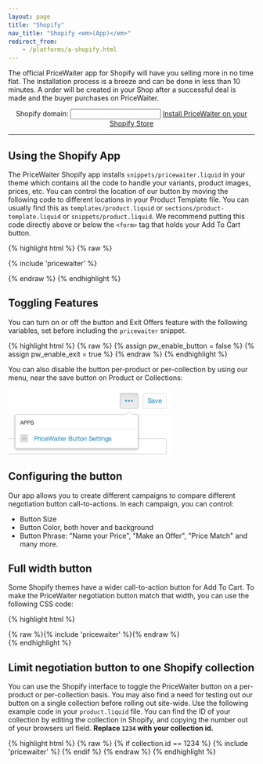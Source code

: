 ```yaml
---
layout: page
title: "Shopify"
nav_title: "Shopify <em>(App)</em>"
redirect_from:
    - /platforms/a-shopify.html
---
```


The official PriceWaiter app for Shopify will have you selling more in no time flat. The installation process is a breeze and can be done in less than 10 minutes.  A order will be created in your Shop after a successful deal is made and the buyer purchases on PriceWaiter.

<center>
    <label>
        Shopify domain:
    </label>
    <input type="text" id="shopifyDomain" />
    <a class="btn btn-primary btn-outline btn-lg" id="installShopify" href="#" target="_blank">Install PriceWaiter on your Shopify Store</a>
</center>

<script>
function getInstallUrl(domain) {

    domain = domain.replace(/^https?:\/\//ig, '').replace(/[^a-z0-9.]/ig, '');
    var client_id = '205942c7fc2eea05ad94b1ee4e9a5458';
    var scope = 'write_themes,write_script_tags,write_orders,write_customers,write_products';
    var redirect = 'https://manage.pricewaiter.com/shopify/auth.php';
    return 'https://' + domain + '/admin/oauth/authorize?client_id=' + encodeURIComponent(client_id) + '&scope=' + encodeURIComponent(scope) + '&redirect_uri=' + encodeURIComponent(redirect);
}

document.getElementById('installShopify').addEventListener('click', function (e) {
    e.preventDefault();
    var domain = document.getElementById('shopifyDomain').value;
    if (!domain) {
        alert('Please enter your shopify domain to install plugin.');
    }
    location.href = getInstallUrl(domain);
})

</script>

* * *

## Using the Shopify App

The PriceWaiter Shopify app installs `snippets/pricewaiter.liquid` in your theme which contains all the code to handle your variants, product images, prices, etc. You can control the location of our button by moving the following code to different locations in your Product Template file. You can usually find this as `templates/product.liquid` or `sections/product-template.liquid` or `snippets/product.liquid`. We recommend putting this code directly above or below the `<form>` tag that holds your Add To Cart button.

{% highlight html %}
{% raw %}
<!-- Begin PriceWaiter Widget Button -->
{% include 'pricewaiter' %}
<!-- End PriceWaiter Widget Button -->
{% endraw %}
{% endhighlight %}

## Toggling Features

You can turn on or off the button and Exit Offers feature with the following variables, set before including the `pricewaiter` snippet.

{% highlight html %}
{% raw %}
{% assign pw_enable_button = false %}
{% assign pw_enable_exit = true %}
{% endraw %}
{% endhighlight %}

You can also disable the button per-product or per-collection by using our menu, near the save button on Product or Collections:

<img src="/images/shopify-menu.jpg" alt="Example of Shopify Menu for Name your Price app." width="335" height="134">

## Configuring the button

Our app allows you to create different campaigns to compare different negotiation button call-to-actions. In each campaign, you can control:

* Button Size
* Button Color, both hover and background
* Button Phrase: "Name your Price", "Make an Offer", "Price Match" and many more.

## Full width button

Some Shopify themes have a wider call-to-action button for Add To Cart. To make the PriceWaiter negotiation button match that width, you can use the following CSS code:

{% highlight html %}
<style>
.pricewaiter--wrap iframe {
  width: 100% !important;
}
</style>

<div class="pricewaiter--wrap">
{% raw %}{% include 'pricewaiter' %}{% endraw %}
</div>
{% endhighlight %}

## Limit negotiation button to one Shopify collection

You can use the Shopify interface to toggle the PriceWaiter button on a per-product or per-collection basis. You may also find a need for testing out our button on a single collection before rolling out site-wide.  Use the following example code in your `product.liquid` file. You can find the ID of your collection by editing the collection in Shopify, and copying the number out of your browsers url field. __Replace `1234` with your collection id.__

{% highlight html %}
{% raw %}
{% if collection.id == 1234 %}
    {% include 'pricewaiter' %}
{% endif %}
{% endraw %}
{% endhighlight %}
